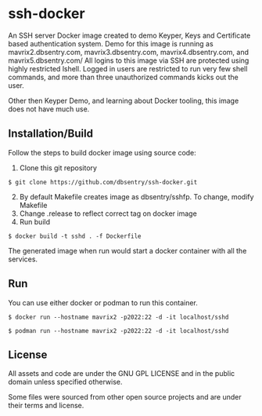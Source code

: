 # ssh-docker

An SSH server Docker image created to demo Keyper, Keys and Certificate based authentication system. Demo for this image is running as mavrix2.dbsentry.com, mavrix3.dbsentry.com, mavrix4.dbsentry.com, and mavrix5.dbsentry.com/ All logins to this image via SSH are protected using highly restricted lshell. Logged in users are restricted to run very few shell commands, and more than three unauthorized commands kicks out the user.

Other then Keyper Demo, and learning about Docker tooling, this image does not have much use.


## Installation/Build
Follow the steps to build docker image using source code:
1. Clone this git repository
```console
$ git clone https://github.com/dbsentry/ssh-docker.git
```
2. By default Makefile creates image as dbsentry/sshfp. To change, modify Makefile
3. Change .release to reflect correct tag on docker image
4. Run build
```console
$ docker build -t sshd . -f Dockerfile
```
The generated image when run would start a docker container with all the services.

## Run
You can use either docker or podman to run this container.
```console
$ docker run --hostname mavrix2 -p2022:22 -d -it localhost/sshd
```

```console
$ podman run --hostname mavrix2 -p2022:22 -d -it localhost/sshd
```

## License
All assets and code are under the GNU GPL LICENSE and in the public domain unless specified otherwise.

Some files were sourced from other open source projects and are under their terms and license.
